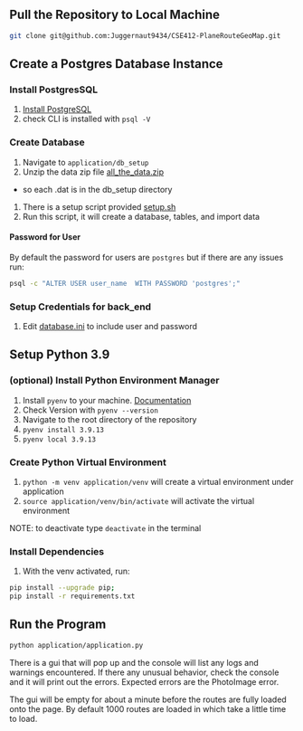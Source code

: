 ## Pull the Repository to Local Machine

```sh
git clone git@github.com:Juggernaut9434/CSE412-PlaneRouteGeoMap.git
```

## Create a Postgres Database Instance

### Install PostgresSQL

1. [Install PostgreSQL](https://www.postgresql.org/download)
1. check CLI is installed with `psql -V`

### Create Database

1. Navigate to `application/db_setup`
1. Unzip the data zip file [all_the_data.zip](application/db_setup/)
 - so each .dat is in the db_setup directory
1. There is a setup script provided [setup.sh](application/db_setup/setup.sh)
1. Run this script, it will create a database, tables, and import data

#### Password for User

By default the password for users are `postgres` but if there are any issues run:

```sh
psql -c "ALTER USER user_name  WITH PASSWORD 'postgres';"
```

### Setup Credentials for back_end

1. Edit [database.ini](database.ini) to include user and password

## Setup Python 3.9

### (optional) Install Python Environment Manager

1. Install `pyenv` to your machine. [Documentation](https://github.com/pyenv/pyenv#installation)
1. Check Version with `pyenv --version`
1. Navigate to the root directory of the repository
1. `pyenv install 3.9.13`
1. `pyenv local 3.9.13`

### Create Python Virtual Environment

1. `python -m venv application/venv` will create a virtual environment under application
1. `source application/venv/bin/activate` will activate the virtual environment

NOTE: to deactivate type `deactivate` in the terminal

### Install Dependencies

1. With the venv activated, run:
 ```sh
 pip install --upgrade pip;
 pip install -r requirements.txt
 ```

## Run the Program

```sh
python application/application.py
```

There is a gui that will pop up and the console will list any logs and warnings encountered.
If there any unusual behavior, check the console and it will print out the errors.
Expected errors are the PhotoImage error.

The gui will be empty for about a minute before the routes are fully loaded onto the page.
By default 1000 routes are loaded in which take a little time to load.
